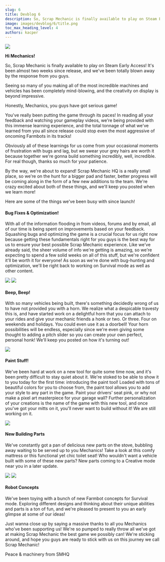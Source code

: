 ```yaml
---
slug: 6
title: Devblog 6
description: So, Scrap Mechanic is finally available to play on Steam Early Access! It's been almost two weeks since release, and we've been totally blown away by the response from you guys!
image: images/devblog/6/title.png
toc_max_heading_level: 4
authors: kacper
---
```


![](/images/devblog/6/title.png)

**Hi Mechanics!**

So, Scrap Mechanic is finally available to play on Steam Early Access! It's been almost two weeks since release, and we've been totally blown away by the response from you guys. 
<!--truncate-->
Seeing so many of you making all of the most incredible machines and vehicles has been completely mind-blowing, and the creativity on display is beyond impressive.

Honestly, Mechanics, you guys have got serious game!

You've really been putting the game through its paces! In reading all your feedback and watching your gameplay videos, we're being provided with this immense learning experience, and the total tonnage of what we've learned from you all since release could stop even the most aggressive of oncoming Farmbots in its tracks!

Obviously all of these learnings for us come from your occasional moments of frustration with bugs and lag, but we swear your grey hairs are worth it because together we're gonna build something incredibly, well, incredible. For real though, thanks so much for your patience.

By the way, we're about to expand! Scrap Mechanic HQ is a really small place, so we're on the hunt for a bigger pad and faster, better progress will be coming along in the form of a few new additions to the team. We're crazy excited about both of these things, and we'll keep you posted when we learn more!


Here are some of the things we've been busy with since launch!

#### Bug Fixes & Optimization!

With all of the information flooding in from videos, forums and by email, all of our time is being spent on improvements based on your feedback. Squashing bugs and optimizing the game is a crucial focus for us right now because getting these fundamentals right for you guys is the best way for us to ensure your best possible Scrap Mechanic experience. Like we've already said, the sheer volume of info we're getting is amazing, so we're expecting to spend a few solid weeks on all of this stuff, but we're confident it'll be worth it for everyone! As soon as we're done with bug-hunting and optimization, we'll be right back to working on Survival mode as well as other content.

![](/images/devblog/6/horn.png)
![](/images/devblog/6/horn2.png)

#### Beep, Beep!

With so many vehicles being built, there's something decidedly wrong of us to have not provided you with a horn. We realize what a despicable travesty this is, and have started work on a delightful horn that you can attach to your rides and give your mechanic friends a honk or two. Or three. Four on weekends and holidays. You could even use it as a doorbell! Your horn possibilities will be endless, especially since we're even giving some thought to adding a pitch slider so you can create your own perfect, personal honk! We'll keep you posted on how it's turning out!

![](/images/devblog/6/paint-tool.png)

#### Paint Stuff!

We've been hard at work on a new tool for quite some time now, and it's been pretty difficult to stay quiet about it. We're stoked to be able to show it to you today for the first time: introducing the paint tool! Loaded with tons of beautiful colors for you to choose from, the paint tool allows you to add your style to any part in the game. Paint your drivers' seat pink, or why not make a pixel art masterpiece for your garage wall? Further personalization of your creations is the name of the game with this new tool, and once you've got your mitts on it, you'll never want to build without it! We are still working on it.

![](/images/devblog/6/new-props.png)

#### New Building Parts

We've constantly got a pan of delicious new parts on the stove, bubbling away waiting to be served up to you Mechanics! Take a look at this comfy mattress or this functional yet chic toilet seat! Who wouldn't want a vehicle built with some of these new parts? New parts coming to a Creative mode near you in a later update.

![](/images/devblog/6/robot1.png)
![](/images/devblog/6/robot2.png)

#### Robot Concepts

We've been toying with a bunch of new Farmbot concepts for Survival mode. Exploring different designs and thinking about their unique abilities and parts is a ton of fun, and we're pleased to present to you an early glimpse at some of our ideas!

 
Just wanna close up by saying a massive thanks to all you Mechanics who've been supporting us! We're so pumped to really throw all we've got at making Scrap Mechanic the best game we possibly can! We're sticking around, and hope you guys are ready to stick with us on this journey we call Scrap Mechanic!

Peace & machinery from SMHQ